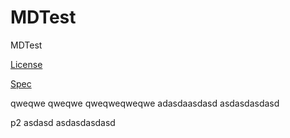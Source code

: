 MDTest
======

MDTest

[License](LICENSE)

[Spec](docs/Specifications.md)

qweqwe qweqwe qweqweqweqwe
adasdaasdasd asdasdasdasd

p2 asdasd asdasdasdasd

